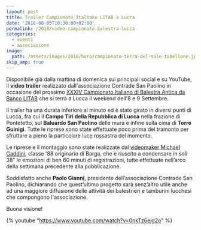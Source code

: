 ```yaml
---
layout: post
title: Trailer Campionato Italiano LITAB a Lucca
date: '2018-08-05T10:30:00+02:00'
permalink: /2018/video-campionato-balestra-lucca
categories:
  - eventi
  - associazione
image:
  path: /assets/images/2018/hero/campionato-terra-del-sole-tabellone.jpg
skip_amp: true
---
```


Disponibile già dalla mattina di domenica sui principali social e su YouTube, il
**video trailer** realizzato dall'associazione Contrade San Paolino in occasione del
prossimo [XXXIV Campionato Italiano di Balestra Antica da Banco LITAB](/campionato-litab-lucca-2018) che si
terrà a Lucca il weekend dell'8 e 9 Settembre.

<!-- more -->

Il trailer ha una durata inferiore al minuto ed è stato girato in diversi punti
di Lucca, fra cui il **Campo Tiri della Repubblica di Lucca** nella frazione di
Pontetetto, sul **Baluardo San Paolino** delle mura e infine sulla cima di
**Torre Guinigi**. Tutte le riprese sono state effettuate poco prima del
tramonto per sfruttare a pieno la particolare luce rossastra del momento.

Le riprese e il montaggio sono state realizzate dal [videomaker Michael
Gaddini](https://www.michael-gaddini.com/), classe '88 originario di Barga, che
è riuscito a condensare in soli 38” le emozioni di ben 60 minuti di
registrazioni, tutte effettuate nell’arco della settimana precedente alla
pubblicazione.

Soddisfatto anche **Paolo Gianni**, presidente dell’associazione Contrade San
Paolino, dichiarando che quest’ultimo progetto sarà senz’altro utile anche ad
una maggiore diffusione delle attività dei balestrieri e tamburini lucchesi che
compongono l'associazione.

Buona visione!

{% youtube "https://www.youtube.com/watch?v=0nkTz6ejg2o" %}

